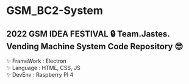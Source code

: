 # GSM_BC2-System
2022 GSM IDEA FESTIVAL
🔒 Team.Jastes.  
Vending Machine System Code Repository 😎
---
✨ FrameWork : Electron   
✨ Language : HTML, CSS, JS   
✨ DevEnv : Raspberry PI 4
